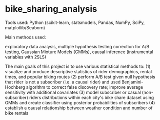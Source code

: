 # bike_sharing_analysis

Tools used: Python (scikit-learn, statsmodels, Pandas, NumPy, SciPy, matplotlib/Seaborn)

Main methods used:

exploratory data analysis, multiple hypothesis testing correction for A/B testing, Gaussian Mixture Models (GMMs), causal inference (instrumental variables with 2SLS)

The main goals of this project is to use various statistical methods to: 
(1) visualize and produce descriptive statistics of rider demographics, rental times, and popular biking routes 
(2) perform A/B test given null hypothesis that rider is not a subscriber (i.e. a causal rider) and used Benjamini-Hochberg algorithm to correct false discovery rate; improve average sensitivity with additional covariates
(3) model subscriber or casual (non-subscriber) riders distributions within each city's bike share dataset using GMMs and create classifier using posterior probabilities of subscribers
(4) establish a causal relationship between weather condition and number of bike rentals 
